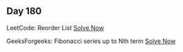 ## Day 180

LeetCode: Reorder List 
[Solve Now](https://leetcode.com/problems/reorder-list/description/)

GeeksForgeeks: Fibonacci series up to Nth term 
[Solve Now](https://www.geeksforgeeks.org/problems/fibonacci-series-up-to-nth-term/1)